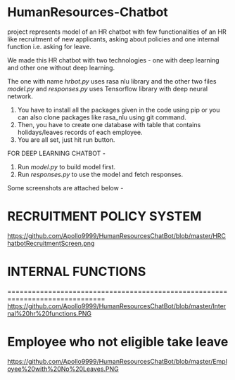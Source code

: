 # HumanResources-Chatbot
project represents model of an HR chatbot with few functionalities of an HR like recruitment of new applicants, asking about policies and one internal function i.e. asking for leave.

We made this HR chatbot with two technologies - one with deep learning and other one without deep learning.

The one with name *hrbot.py* uses rasa nlu library and the other two files *model.py* and *responses.py* uses Tensorflow library with deep neural network.

1. You have to install all the packages given in the code using pip or you can also clone packages like rasa_nlu using git command.
2. Then, you have to create one database with table that contains holidays/leaves records of each employee.
3. You are all set, just hit run button.

FOR DEEP LEARNING CHATBOT - 
1. Run *model.py* to build model first.
2. Run *responses.py* to use the model and fetch responses.

Some screenshots are attached below - 


# RECRUITMENT POLICY SYSTEM
https://github.com/Apollo9999/HumanResourcesChatBot/blob/master/HRChatbotRecruitmentScreen.png

# INTERNAL FUNCTIONS

==============================================================================
https://github.com/Apollo9999/HumanResourcesChatBot/blob/master/Internal%20hr%20functions.PNG

# Employee who not eligible take leave

https://github.com/Apollo9999/HumanResourcesChatBot/blob/master/Employee%20with%20No%20Leaves.PNG
